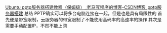 [Ubuntu pptp服务器搭建教程（保姆级）_老马写程序的博客-CSDN博客_pptp服务器搭建](https://blog.csdn.net/weixin_45327082/article/details/121938579)
总结
PPTP确实可以将多台电脑连接在一起，但是也是具有局限性的
首先便是带宽限制，云服务器的带宽限制了不能使用高码率的高速率的操作
其次是需要手动配置IP，不然不能上网